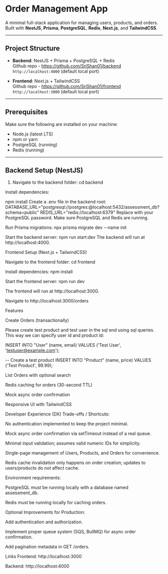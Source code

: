 # Order Management App

A minimal full-stack application for managing users, products, and orders. Built with **NestJS**, **Prisma**, **PostgreSQL**, **Redis**, **Next.js**, and **TailwindCSS**.

---

## **Project Structure**

- **Backend**: NestJS + Prisma + PostgreSQL + Redis  
  Github repo - https://github.com/SriShan01/backend
  `http://localhost:4000` (default local port)

- **Frontend**: Next.js + TailwindCSS  
  Github repo - https://github.com/SriShan01/frontend
  `http://localhost:3000` (default local port)

---

## **Prerequisites**

Make sure the following are installed on your machine:

- Node.js (latest LTS)
- npm or yarn
- PostgreSQL (running)
- Redis (running)

---

## **Backend Setup (NestJS)**

1. Navigate to the backend folder:
cd backend

Install dependencies:

npm install
Create a .env file in the backend root:
DATABASE_URL="postgresql://postgres:<password>@localhost:5432/assessment_db?schema=public"
REDIS_URL="redis://localhost:6379"
Replace <password> with your PostgreSQL password. Make sure PostgreSQL and Redis are running.

Run Prisma migrations:
npx prisma migrate dev --name init

Start the backend server:
npm run start:dev
The backend will run at http://localhost:4000.

Frontend Setup (Next.js + TailwindCSS)

Navigate to the frontend folder:
cd frontend

Install dependencies:
npm install

Start the frontend server:
npm run dev

The frontend will run at http://localhost:3000.

Navigate to http://localhost:3000/orders

Features

Create Orders (transactionally)

Please create test product and test user in the sql end using sql queries. This way we can specify user id and product id:

INSERT INTO "User" (name, email) 
VALUES ('Test User', 'testuser@example.com');

-- Create a test product
INSERT INTO "Product" (name, price) 
VALUES ('Test Product', 99.99);

List Orders with optional search

Redis caching for orders (30-second TTL)

Mock async order confirmation

Responsive UI with TailwindCSS

Developer Experience (DX)
Trade-offs / Shortcuts:

No authentication implemented to keep the project minimal.

Mock async order confirmation via setTimeout instead of a real queue.

Minimal input validation; assumes valid numeric IDs for simplicity.

Single-page management of Users, Products, and Orders for convenience.

Redis cache invalidation only happens on order creation; updates to users/products do not affect cache.

Environment requirements:

PostgreSQL must be running locally with a database named assessment_db.

Redis must be running locally for caching orders.

Optional Improvements for Production:

Add authentication and authorization.

Implement proper queue system (SQS, BullMQ) for async order confirmation.

Add pagination metadata in GET /orders.

Links
Frontend: http://localhost:3000

Backend: http://localhost:4000

